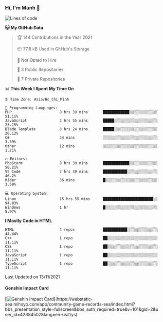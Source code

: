 ### Hi, I'm Manh 👋

<!--START_SECTION:waka-->
![Lines of code](https://img.shields.io/badge/From%20Hello%20World%20I%27ve%20Written-246419%20lines%20of%20code-blue)

**🐱 My GitHub Data** 

> 🏆 144 Contributions in the Year 2021
 > 
> 📦 77.8 kB Used in GitHub's Storage 
 > 
> 🚫 Not Opted to Hire
 > 
> 📜 3 Public Repositories 
 > 
> 🔑 7 Private Repositories  
 > 
📊 **This Week I Spent My Time On** 

```text
⌚︎ Time Zone: Asia/Ho_Chi_Minh

💬 Programming Languages: 
PHP                      8 hrs 39 mins       ████████████░░░░░░░░░░░░░   51.11% 
JavaScript               3 hrs 55 mins       █████░░░░░░░░░░░░░░░░░░░░   23.15% 
Blade Template           3 hrs 24 mins       █████░░░░░░░░░░░░░░░░░░░░   20.12% 
C#                       34 mins             ░░░░░░░░░░░░░░░░░░░░░░░░░   3.39% 
Other                    12 mins             ░░░░░░░░░░░░░░░░░░░░░░░░░   1.21%

🔥 Editors: 
PhpStorm                 8 hrs 30 mins       ████████████░░░░░░░░░░░░░   50.21% 
VS Code                  7 hrs 49 mins       ███████████░░░░░░░░░░░░░░   46.2% 
Rider                    36 mins             █░░░░░░░░░░░░░░░░░░░░░░░░   3.59%

💻 Operating System: 
Linux                    15 hrs 55 mins      ███████████████████████░░   94.03% 
Windows                  1 hr                █░░░░░░░░░░░░░░░░░░░░░░░░   5.97%

```

**I Mostly Code in HTML** 

```text
HTML                     4 repos             ███████████░░░░░░░░░░░░░░   44.44% 
C++                      1 repo              ██░░░░░░░░░░░░░░░░░░░░░░░   11.11% 
CSS                      1 repo              ██░░░░░░░░░░░░░░░░░░░░░░░   11.11% 
JavaScript               1 repo              ██░░░░░░░░░░░░░░░░░░░░░░░   11.11% 
TypeScript               1 repo              ██░░░░░░░░░░░░░░░░░░░░░░░   11.11%

```



 Last Updated on 13/11/2021
<!--END_SECTION:waka-->

#### Genshin Impact Card
[![Genshin Impact Card](https://api.mn07.xyz/genshin/card/42384502?)](https://webstatic-sea.mihoyo.com/app/community-game-records-sea/index.html?bbs_presentation_style=fullscreen&bbs_auth_required=true&v=101&gid=2&user_id=42384502&lang=en-us#/ys)
